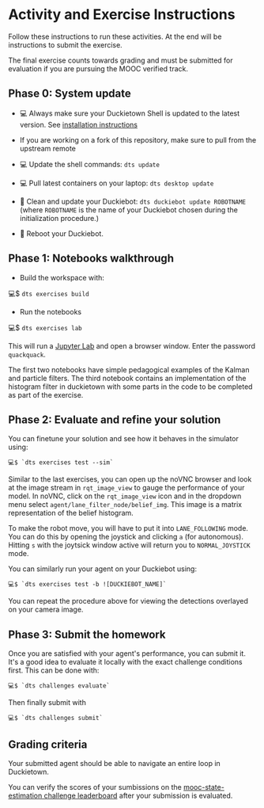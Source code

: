 # Activity and Exercise Instructions

Follow these instructions to run these activities. At the end will be instructions to submit the exercise.

The final exercise counts towards grading and must be submitted for evaluation if you are pursuing the MOOC verified track.

## Phase 0: System update

- 💻 Always make sure your Duckietown Shell is updated to the latest version. See [installation instructions](https://github.com/duckietown/duckietown-shell)

-    If you are working on a fork of this repository, make sure to pull from the upstream remote

- 💻 Update the shell commands: `dts update`

- 💻 Pull latest containers on your laptop: `dts desktop update`

- 🚙 Clean and update your Duckiebot: `dts duckiebot update ROBOTNAME` (where `ROBOTNAME` is the name of your Duckiebot chosen during the initialization procedure.)

- 🚙 Reboot your Duckiebot.


## Phase 1: Notebooks walkthrough

 - Build the workspace with:

  💻$ `dts exercises build`
  
 - Run the notebooks 

  💻$ `dts exercises lab `
  
This will run a [Jupyter Lab][lab] and open a browser window. Enter the password `quackquack`.

[lab]: https://jupyterlab.readthedocs.io/en/stable/

The first two notebooks have simple pedagogical examples of the Kalman and particle filters. 
The third notebook contains an implementation of the histogram filter in duckietown with some parts in 
the code to be completed as part of the exercise. 


## Phase 2: Evaluate and refine your  solution

You can finetune your solution and see how it behaves in the simulator using:

    💻$ `dts exercises test --sim` 

Similar to the last exercises, you can open up the noVNC browser and look at the image stream in `rqt_image_view` to 
gauge the performance of your model. In noVNC, click on the `rqt_image_view` icon and in the dropdown menu select 
`agent/lane_filter_node/belief_img`. This image is a matrix representation of the belief histogram.

To make the robot move, you will have to put it into `LANE_FOLLOWING` mode. You can do this by opening the joystick
and clicking `a` (for autonomous). Hitting `s` with the joytsick window active will return you to 
`NORMAL_JOYSTICK` mode.

You can similarly run your agent on your Duckiebot using:

    💻$ `dts exercises test -b ![DUCKIEBOT_NAME]`

You can repeat the procedure above for viewing the detections overlayed on your camera image.


## Phase 3: Submit the homework

Once you are satisfied with your agent's performance, you can submit it. It's a good idea to evaluate it locally with the exact challenge conditions first. This can be done with:

    💻$ `dts challenges evaluate`
    
Then finally submit with 

    💻$ `dts challenges submit`


## Grading criteria

Your submitted agent should be able to navigate an entire loop in Duckietown. 

You can verify the scores of your sumbissions on the [mooc-state-estimation challenge leaderboard](https://challenges.duckietown.org/v4/humans/challenges/mooc-state-estimation/leaderboard) after your submission is evaluated.